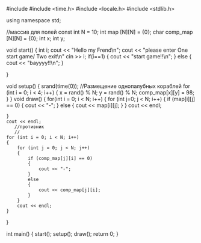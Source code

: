 #include <iostream>
#include <time.h>
#include <locale.h>
#include <stdlib.h>


using namespace std;




//массив для полей
const int N = 10;
int map [N][N] = {0};
char comp_map [N][N] = {0};
int x;
int y;

void start()
{
    int i;
    cout << "Hello my Frend\n";
    cout << "please enter One start game/ Two exit\n"
    cin >> i;
    if(i==1)
    {
        cout << "start game!!\n";
    }
    else
    {
        cout << "bayyyy!!\n";
    }

}

void setup()
{
 srand(time(0));
    //Размещение однопалубных кораблей
    for (int i = 0; i < 4; i++)
        {
            x = rand() % N;
            y = rand() % N;
            comp_map[x][y] = 98;
        }
}
void draw()
{
    for(int i = 0; i < N; i++)
    {
        for (int j=0; j < N; i++)
        {
            if (map[i][j] == 0)
            {
                cout << "-";
            }
            else
                {
                    cout << map[i][j];
                }
        }
        cout << endl;

    }
    cout << endl;
       //противник
       //
    for (int i = 0; i < N; i++)
    {
        for (int j = 0; j < N; j++)
        {
            if (comp_map[j][i] == 0)
            {
                cout << "-";
            }
            else
            {
                cout << comp_map[j][i];
            }
        }
        cout << endl;
    }
}


int main()
{
    start();
    setup();
    draw();
return 0;
}
